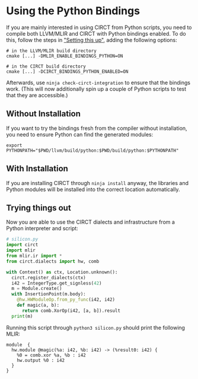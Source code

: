 # Using the Python Bindings

If you are mainly interested in using CIRCT from Python scripts, you need to compile both LLVM/MLIR and CIRCT with Python bindings enabled. To do this, follow the steps in ["Setting this up"](GettingStarted.md#setting-this-up), adding the following options:

```
# in the LLVM/MLIR build directory
cmake [...] -DMLIR_ENABLE_BINDINGS_PYTHON=ON

# in the CIRCT build directory
cmake [...] -DCIRCT_BINDINGS_PYTHON_ENABLED=ON
```

Afterwards, use `ninja check-circt-integration` to ensure that the bindings work. (This will now additionally spin up a couple of Python scripts to test that they are accessible.)

## Without Installation

If you want to try the bindings fresh from the compiler without installation, you need to ensure Python can find the generated modules:

```
export PYTHONPATH="$PWD/llvm/build/python:$PWD/build/python:$PYTHONPATH"
```

## With Installation

If you are installing CIRCT through `ninja install` anyway, the libraries and Python modules will be installed into the correct location automatically.

## Trying things out

Now you are able to use the CIRCT dialects and infrastructure from a Python interpreter and script:

```python
# silicon.py
import circt
import mlir
from mlir.ir import *
from circt.dialects import hw, comb

with Context() as ctx, Location.unknown():
  circt.register_dialects(ctx)
  i42 = IntegerType.get_signless(42)
  m = Module.create()
  with InsertionPoint(m.body):
    @hw.HWModuleOp.from_py_func(i42, i42)
    def magic(a, b):
      return comb.XorOp(i42, [a, b]).result
  print(m)
```

Running this script through `python3 silicon.py` should print the following MLIR:

```mlir
module  {
  hw.module @magic(%a: i42, %b: i42) -> (%result0: i42) {
    %0 = comb.xor %a, %b : i42
    hw.output %0 : i42
  }
}
```
